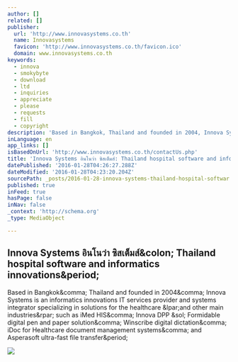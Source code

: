 ```yaml
---
author: []
related: []
publisher:
  url: 'http://www.innovasystems.co.th'
  name: Innovasystems
  favicon: 'http://www.innovasystems.co.th/favicon.ico'
  domain: www.innovasystems.co.th
keywords:
  - innova
  - smokybyte
  - download
  - ltd
  - inquiries
  - appreciate
  - please
  - requests
  - fill
  - copyright
description: 'Based in Bangkok, Thailand and founded in 2004, Innova Systems is an informatics innovations IT services provider and systems integrator specializing in solutions for the healthcare (and other main industries) such as iMed HIS, Innova DPP / Formidable digital pen and paper solution, Winscribe digital dictation, iDoc for Healthcare document management systems, and Asperasoft ultra-fast file transfer.'
inLanguage: en
app_links: []
isBasedOnUrl: 'http://www.innovasystems.co.th/contactUs.php'
title: 'Innova Systems อินโนว่า ซิสเต็มส์: Thailand hospital software and informatics innovations.'
datePublished: '2016-01-28T04:26:27.288Z'
dateModified: '2016-01-28T04:23:20.204Z'
sourcePath: _posts/2016-01-28-innova-systems-thailand-hospital-softwar.md
published: true
inFeed: true
hasPage: false
inNav: false
_context: 'http://schema.org'
_type: MediaObject

---
```

<article style=""><h1>Innova Systems อินโนว่า ซิสเต็มส์&amp;colon; Thailand hospital software and informatics innovations&amp;period;</h1><p>Based in Bangkok&amp;comma; Thailand and founded in 2004&amp;comma; Innova Systems is an informatics innovations IT services provider and systems integrator specializing in solutions for the healthcare &amp;lpar;and other main industries&amp;rpar; such as iMed HIS&amp;comma; Innova DPP &amp;sol; Formidable digital pen and paper solution&amp;comma; Winscribe digital dictation&amp;comma; iDoc for Healthcare document management systems&amp;comma; and Asperasoft ultra-fast file transfer&amp;period;</p><img src="http://www.innovasystems.co.th/captcha/image.php?1453954997" /></article>